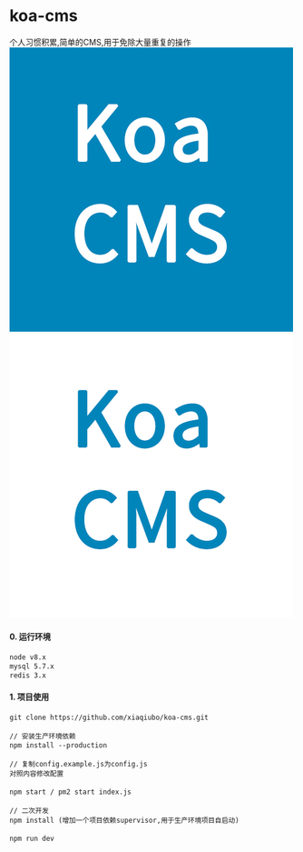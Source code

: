 # koa-cms
个人习惯积累,简单的CMS,用于免除大量重复的操作
![](/public/koa-cms.jpg)![](/public/koa-cms.png)
#### 0. 运行环境
```
node v8.x
mysql 5.7.x
redis 3.x
```
#### 1. 项目使用

	git clone https://github.com/xiaqiubo/koa-cms.git

	// 安装生产环境依赖
	npm install --production

	// 复制config.example.js为config.js
	对照内容修改配置

	npm start / pm2 start index.js

	// 二次开发
	npm install (增加一个项目依赖supervisor,用于生产环境项目自启动)

	npm run dev



